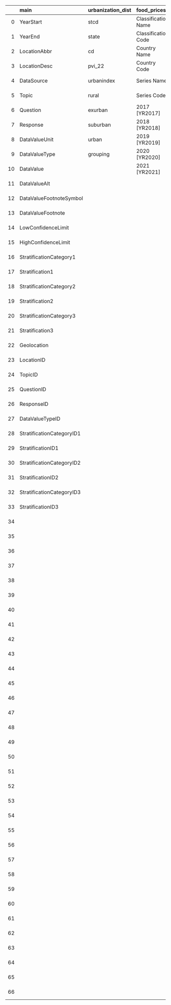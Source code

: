 |    | main                      | urbanization_dist   | food_prices         | nutrition     | human_capital   | metro_grade         | sots_index   | sots_words            | urbanization_state   |
|---:|:--------------------------|:--------------------|:--------------------|:--------------|:----------------|:--------------------|:-------------|:----------------------|:---------------------|
|  0 | YearStart                 | stcd                | Classification Name | Country Name  | Country Name    | metro_area          | state        | phrase                | state                |
|  1 | YearEnd                   | state               | Classification Code | Country Code  | Country Code    | holc_grade          | governor     | category              | urbanindex           |
|  2 | LocationAbbr              | cd                  | Country Name        | Series Name   | Series Name     | white_pop           | party        | d_speeches            |                      |
|  3 | LocationDesc              | pvi_22              | Country Code        | Series Code   | Series Code     | black_pop           | filename     | r_speeches            |                      |
|  4 | DataSource                | urbanindex          | Series Name         | 1960 [YR1960] | 2010 [YR2010]   | hisp_pop            | url          | total                 |                      |
|  5 | Topic                     | rural               | Series Code         | 1961 [YR1961] | 2011 [YR2011]   | asian_pop           |              | percent_of_d_speeches |                      |
|  6 | Question                  | exurban             | 2017 [YR2017]       | 1962 [YR1962] | 2012 [YR2012]   | other_pop           |              | percent_of_r_speeches |                      |
|  7 | Response                  | suburban            | 2018 [YR2018]       | 1963 [YR1963] | 2013 [YR2013]   | total_pop           |              | chi2                  |                      |
|  8 | DataValueUnit             | urban               | 2019 [YR2019]       | 1964 [YR1964] | 2014 [YR2014]   | pct_white           |              | pval                  |                      |
|  9 | DataValueType             | grouping            | 2020 [YR2020]       | 1965 [YR1965] | 2015 [YR2015]   | pct_black           |              |                       |                      |
| 10 | DataValue                 |                     | 2021 [YR2021]       | 1966 [YR1966] | 2016 [YR2016]   | pct_hisp            |              |                       |                      |
| 11 | DataValueAlt              |                     |                     | 1967 [YR1967] | 2017 [YR2017]   | pct_asian           |              |                       |                      |
| 12 | DataValueFootnoteSymbol   |                     |                     | 1968 [YR1968] | 2018 [YR2018]   | pct_other           |              |                       |                      |
| 13 | DataValueFootnote         |                     |                     | 1969 [YR1969] | 2019 [YR2019]   | lq_white            |              |                       |                      |
| 14 | LowConfidenceLimit        |                     |                     | 1970 [YR1970] | 2020 [YR2020]   | lq_black            |              |                       |                      |
| 15 | HighConfidenceLimit       |                     |                     | 1971 [YR1971] |                 | lq_hisp             |              |                       |                      |
| 16 | StratificationCategory1   |                     |                     | 1972 [YR1972] |                 | lq_asian            |              |                       |                      |
| 17 | Stratification1           |                     |                     | 1973 [YR1973] |                 | lq_other            |              |                       |                      |
| 18 | StratificationCategory2   |                     |                     | 1974 [YR1974] |                 | surr_area_white_pop |              |                       |                      |
| 19 | Stratification2           |                     |                     | 1975 [YR1975] |                 | surr_area_black_pop |              |                       |                      |
| 20 | StratificationCategory3   |                     |                     | 1976 [YR1976] |                 | surr_area_hisp_pop  |              |                       |                      |
| 21 | Stratification3           |                     |                     | 1977 [YR1977] |                 | surr_area_asian_pop |              |                       |                      |
| 22 | Geolocation               |                     |                     | 1978 [YR1978] |                 | surr_area_other_pop |              |                       |                      |
| 23 | LocationID                |                     |                     | 1979 [YR1979] |                 | surr_area_pct_white |              |                       |                      |
| 24 | TopicID                   |                     |                     | 1980 [YR1980] |                 | surr_area_pct_black |              |                       |                      |
| 25 | QuestionID                |                     |                     | 1981 [YR1981] |                 | surr_area_pct_hisp  |              |                       |                      |
| 26 | ResponseID                |                     |                     | 1982 [YR1982] |                 | surr_area_pct_asian |              |                       |                      |
| 27 | DataValueTypeID           |                     |                     | 1983 [YR1983] |                 | surr_area_pct_other |              |                       |                      |
| 28 | StratificationCategoryID1 |                     |                     | 1984 [YR1984] |                 |                     |              |                       |                      |
| 29 | StratificationID1         |                     |                     | 1985 [YR1985] |                 |                     |              |                       |                      |
| 30 | StratificationCategoryID2 |                     |                     | 1986 [YR1986] |                 |                     |              |                       |                      |
| 31 | StratificationID2         |                     |                     | 1987 [YR1987] |                 |                     |              |                       |                      |
| 32 | StratificationCategoryID3 |                     |                     | 1988 [YR1988] |                 |                     |              |                       |                      |
| 33 | StratificationID3         |                     |                     | 1989 [YR1989] |                 |                     |              |                       |                      |
| 34 |                           |                     |                     | 1990 [YR1990] |                 |                     |              |                       |                      |
| 35 |                           |                     |                     | 1991 [YR1991] |                 |                     |              |                       |                      |
| 36 |                           |                     |                     | 1992 [YR1992] |                 |                     |              |                       |                      |
| 37 |                           |                     |                     | 1993 [YR1993] |                 |                     |              |                       |                      |
| 38 |                           |                     |                     | 1994 [YR1994] |                 |                     |              |                       |                      |
| 39 |                           |                     |                     | 1995 [YR1995] |                 |                     |              |                       |                      |
| 40 |                           |                     |                     | 1996 [YR1996] |                 |                     |              |                       |                      |
| 41 |                           |                     |                     | 1997 [YR1997] |                 |                     |              |                       |                      |
| 42 |                           |                     |                     | 1998 [YR1998] |                 |                     |              |                       |                      |
| 43 |                           |                     |                     | 1999 [YR1999] |                 |                     |              |                       |                      |
| 44 |                           |                     |                     | 2000 [YR2000] |                 |                     |              |                       |                      |
| 45 |                           |                     |                     | 2001 [YR2001] |                 |                     |              |                       |                      |
| 46 |                           |                     |                     | 2002 [YR2002] |                 |                     |              |                       |                      |
| 47 |                           |                     |                     | 2003 [YR2003] |                 |                     |              |                       |                      |
| 48 |                           |                     |                     | 2004 [YR2004] |                 |                     |              |                       |                      |
| 49 |                           |                     |                     | 2005 [YR2005] |                 |                     |              |                       |                      |
| 50 |                           |                     |                     | 2006 [YR2006] |                 |                     |              |                       |                      |
| 51 |                           |                     |                     | 2007 [YR2007] |                 |                     |              |                       |                      |
| 52 |                           |                     |                     | 2008 [YR2008] |                 |                     |              |                       |                      |
| 53 |                           |                     |                     | 2009 [YR2009] |                 |                     |              |                       |                      |
| 54 |                           |                     |                     | 2010 [YR2010] |                 |                     |              |                       |                      |
| 55 |                           |                     |                     | 2011 [YR2011] |                 |                     |              |                       |                      |
| 56 |                           |                     |                     | 2012 [YR2012] |                 |                     |              |                       |                      |
| 57 |                           |                     |                     | 2013 [YR2013] |                 |                     |              |                       |                      |
| 58 |                           |                     |                     | 2014 [YR2014] |                 |                     |              |                       |                      |
| 59 |                           |                     |                     | 2015 [YR2015] |                 |                     |              |                       |                      |
| 60 |                           |                     |                     | 2016 [YR2016] |                 |                     |              |                       |                      |
| 61 |                           |                     |                     | 2017 [YR2017] |                 |                     |              |                       |                      |
| 62 |                           |                     |                     | 2018 [YR2018] |                 |                     |              |                       |                      |
| 63 |                           |                     |                     | 2019 [YR2019] |                 |                     |              |                       |                      |
| 64 |                           |                     |                     | 2020 [YR2020] |                 |                     |              |                       |                      |
| 65 |                           |                     |                     | 2021 [YR2021] |                 |                     |              |                       |                      |
| 66 |                           |                     |                     | 2022 [YR2022] |                 |                     |              |                       |                      |